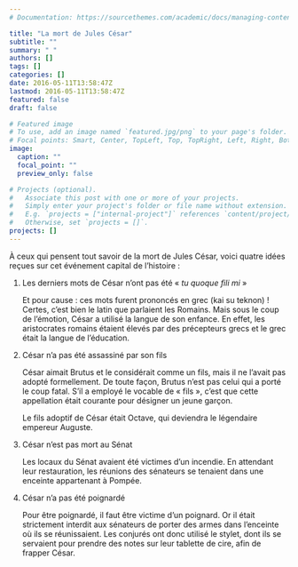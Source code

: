 ```yaml
---
# Documentation: https://sourcethemes.com/academic/docs/managing-content/

title: "La mort de Jules César"
subtitle: ""
summary: " "
authors: []
tags: []
categories: []
date: 2016-05-11T13:58:47Z
lastmod: 2016-05-11T13:58:47Z
featured: false
draft: false

# Featured image
# To use, add an image named `featured.jpg/png` to your page's folder.
# Focal points: Smart, Center, TopLeft, Top, TopRight, Left, Right, BottomLeft, Bottom, BottomRight.
image:
  caption: ""
  focal_point: ""
  preview_only: false

# Projects (optional).
#   Associate this post with one or more of your projects.
#   Simply enter your project's folder or file name without extension.
#   E.g. `projects = ["internal-project"]` references `content/project/deep-learning/index.md`.
#   Otherwise, set `projects = []`.
projects: []
---
```


À ceux qui pensent tout savoir de la mort de Jules César, voici quatre idées reçues sur cet événement capital de l’histoire :

1. Les derniers mots de César n’ont pas été « _tu quoque fili mi_ »

   Et pour cause : ces mots furent prononcés en grec (kai su teknon) ! Certes, c’est bien le latin que parlaient les Romains. Mais sous le coup de l’émotion, César a utilisé la langue de son enfance. En effet, les aristocrates romains étaient élevés par des précepteurs grecs et le grec était la langue de l’éducation.

2. César n’a pas été assassiné par son fils

   César aimait Brutus et le considérait comme un fils, mais il ne l’avait pas adopté formellement. De toute façon, Brutus n’est pas celui qui a porté le coup fatal. S’il a employé le vocable de « fils », c’est que cette appellation était courante pour désigner un jeune garçon.

   Le fils adoptif de César était Octave, qui deviendra le légendaire empereur Auguste.

3. César n’est pas mort au Sénat

   Les locaux du Sénat avaient été victimes d’un incendie. En attendant leur restauration, les réunions des sénateurs se tenaient dans une enceinte appartenant à Pompée.

4. César n’a pas été poignardé

   Pour être poignardé, il faut être victime d’un poignard. Or il était strictement interdit aux sénateurs de porter des armes dans l’enceinte où ils se réunissaient. Les conjurés ont donc utilisé le stylet, dont ils se servaient pour prendre des notes sur leur tablette de cire, afin de frapper César.
